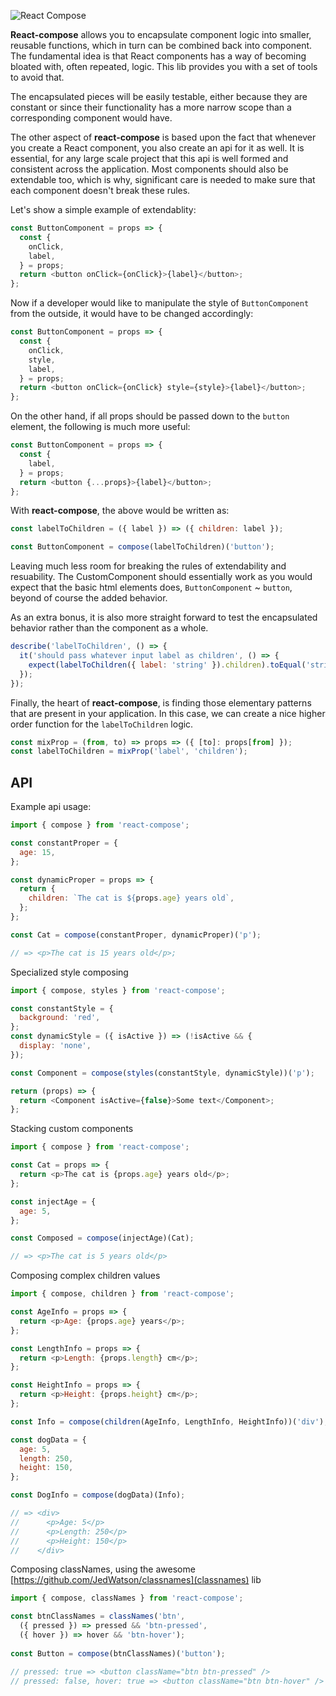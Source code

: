 ![React Compose](https://s3.amazonaws.com/f.cl.ly/items/1o3j191n3I3c3I1u3o28/logo.png)

**React-compose** allows you to encapsulate component logic into smaller,
reusable functions, which in turn can be combined back into component. The
fundamental idea is that React components has a way of becoming bloated with,
often repeated, logic. This lib provides you with a set of tools to avoid that.

The encapsulated pieces will be easily testable, either because they are
constant or since their functionality has a more narrow scope than a
corresponding component would have. 

The other aspect of **react-compose** is based upon the fact that whenever you
create a React component, you also create an api for it as well. It is
essential, for any large scale project that this api is well formed and consistent
across the application. Most components should also be extendable too, which is
why, significant care is needed to make sure that each component doesn't break
these rules.

Let's show a simple example of extendablity:

```javascript
const ButtonComponent = props => {
  const {
    onClick,
    label,
  } = props;
  return <button onClick={onClick}>{label}</button>;
};
```

Now if a developer would like to manipulate the style of `ButtonComponent` from
the outside, it would have to be changed accordingly:

```javascript
const ButtonComponent = props => {
  const {
    onClick,
    style,
    label,
  } = props;
  return <button onClick={onClick} style={style}>{label}</button>;
};
```

On the other hand, if all props should be passed down to the `button` element,
the following is much more useful:

```javascript
const ButtonComponent = props => {
  const {
    label,
  } = props;
  return <button {...props}>{label}</button>;
};
```
With **react-compose**, the above would be written as:

```javascript
const labelToChildren = ({ label }) => ({ children: label });

const ButtonComponent = compose(labelToChildren)('button');
```
Leaving much less room for breaking the rules of extendability and resuability.
The CustomComponent should essentially work as you would expect that the basic
html elements does, `ButtonComponent` ~ `button`, beyond of course the added
behavior. 

As an extra bonus, it is also more straight forward to test the encapsulated
behavior rather than the component as a whole.

```javascript
describe('labelToChildren', () => {
  it('should pass whatever input label as children', () => {
    expect(labelToChildren({ label: 'string' }).children).toEqual('string');
  });
});
```

Finally, the heart of **react-compose**, is finding those elementary patterns
that are present in your application. In this case, we can create a nice higher
order function for the `labelToChildren` logic.

```javascript
const mixProp = (from, to) => props => ({ [to]: props[from] });
const labelToChildren = mixProp('label', 'children');
```
## API

Example api usage:

```javascript
import { compose } from 'react-compose';

const constantProper = {
  age: 15,
};

const dynamicProper = props => {
  return {
    children: `The cat is ${props.age} years old`,
  };
};

const Cat = compose(constantProper, dynamicProper)('p');

// => <p>The cat is 15 years old</p>;
```

Specialized style composing

```javascript
import { compose, styles } from 'react-compose';

const constantStyle = {
  background: 'red',
};
const dynamicStyle = ({ isActive }) => (!isActive && {
  display: 'none',
});

const Component = compose(styles(constantStyle, dynamicStyle))('p');

return (props) => {
  return <Component isActive={false}>Some text</Component>;
};
```

Stacking custom components

```javascript
import { compose } from 'react-compose';

const Cat = props => {
  return <p>The cat is {props.age} years old</p>;
};

const injectAge = {
  age: 5,
};

const Composed = compose(injectAge)(Cat);

// => <p>The cat is 5 years old</p>
```

Composing complex children values

```javascript
import { compose, children } from 'react-compose';

const AgeInfo = props => {
  return <p>Age: {props.age} years</p>;
};

const LengthInfo = props => {
  return <p>Length: {props.length} cm</p>;
};

const HeightInfo = props => {
  return <p>Height: {props.height} cm</p>;
};

const Info = compose(children(AgeInfo, LengthInfo, HeightInfo))('div');

const dogData = {
  age: 5,
  length: 250,
  height: 150,
};

const DogInfo = compose(dogData)(Info);

// => <div>
//      <p>Age: 5</p>
//      <p>Length: 250</p>
//      <p>Height: 150</p>
//    </div>
```

Composing classNames, using the awesome [https://github.com/JedWatson/classnames](classnames) lib

```javascript
import { compose, classNames } from 'react-compose';

const btnClassNames = classNames('btn',
  ({ pressed }) => pressed && 'btn-pressed',
  ({ hover }) => hover && 'btn-hover');
 
const Button = compose(btnClassNames)('button');

// pressed: true => <button className="btn btn-pressed" />
// pressed: false, hover: true => <button className="btn btn-hover" />
```

